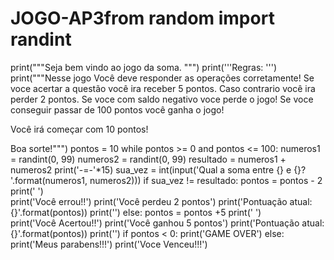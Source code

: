 # JOGO-AP3from random import randint 
print("""Seja bem vindo ao jogo da soma.
      """)
print('''Regras:
      ''')
print("""Nesse jogo Você deve responder as operações corretamente!
Se voce acertar a questão você ira receber 5 pontos.
Caso contrario você ira perder 2 pontos.
Se voce com saldo negativo voce perde o jogo!
Se voce conseguir passar de 100 pontos você ganha o jogo!

Você irá começar com 10 pontos!

Boa sorte!""")
pontos = 10
while pontos >= 0 and pontos <= 100:
    numeros1 = randint(0, 99)
    numeros2 = randint(0, 99)
    resultado = numeros1 + numeros2
    print('-=-'*15)
    sua_vez = int(input('Qual a soma entre {} e {}? '.format(numeros1, numeros2)))
    if sua_vez != resultado:
        pontos = pontos - 2
        print(' ')    
        print('Você errou!!')
        print('Você perdeu 2 pontos')
        print('Pontuação atual: {}'.format(pontos))
        print('')
    else:
        pontos = pontos +5
        print(' ')    
        print('Você Acertou!!')
        print('Você ganhou 5 pontos')
        print('Pontuação atual: {}'.format(pontos))
        print('')
if pontos < 0:
    print('GAME OVER')
else:
    print('Meus parabens!!!')
    print('Voce Venceu!!!')
